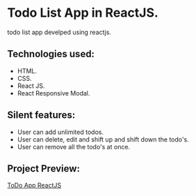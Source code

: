 # Todo List App in ReactJS.

todo list app develped using reactjs.

## Technologies used:

* HTML.
* CSS.
* React JS.
* React Responsive Modal.

## Silent features:

* User can add unlimited todos.
* User can delete, edit and shift up and shift down the todo's.
* User can remove all the todo's at once.

## Project Preview:

[ToDo App ReactJS](https://piykmr.github.io/todolist-app-react/)
